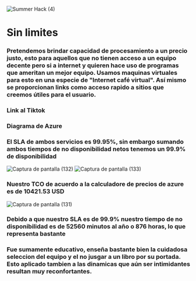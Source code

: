 ![Summer Hack (4)](https://user-images.githubusercontent.com/9124597/127756851-c8627116-f177-4198-966d-9003016d2060.png)

# Sin limites

### Pretendemos brindar capacidad de procesamiento a un precio justo, esto para aquellos que no tienen acceso a un equipo decente pero si a internet y quieren hace uso de programas que ameritan un mejor equipo. Usamos maquinas virtuales para esto en una especie de "Internet café virtual". Así mismo se proporcionan links como acceso rapido a sitios que creemos útiles para el usuario.

### Link al Tiktok

### Diagrama de Azure

### El SLA de ambos servicios es 99.95%, sin embargo sumando ambos tiempos de no disponibilidad netos tenemos un 99.9% de disponibilidad
 ![Captura de pantalla (132)](https://user-images.githubusercontent.com/86861956/127763072-95dd1cda-cdd2-4815-896d-45f4a1ff4eaf.png) ![Captura de pantalla (133)](https://user-images.githubusercontent.com/86861956/127763024-6e67676d-8027-4ee3-ba26-38ccd036c4b5.png)



### Nuestro TCO de acuerdo a la calculadore de precios de azure es de 10421.53 USD
![Captura de pantalla (131)](https://user-images.githubusercontent.com/86861956/127762927-be894568-5405-4bbf-a1a3-307df1b52d31.png)

### Debido a que nuestro SLA es de 99.9% nuestro tiempo de no disponibilidad es de 52560 minutos al año o 876 horas, lo que representa bastante

### Fue sumamente educativo, enseña bastante bien la cuidadosa seleccion del equipo y el no jusgar a un libro por su portada. Esto aplicado tambien a las dinamicas que aún ser intimidantes resultan muy reconfortantes.
